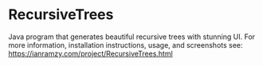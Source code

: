 # RecursiveTrees
Java program that generates beautiful recursive trees with stunning UI. For more information, installation instructions, usage, and screenshots see:
https://ianramzy.com/project/RecursiveTrees.html
